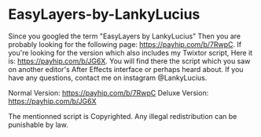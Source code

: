 # EasyLayers-by-LankyLucius
Since you googled the term "EasyLayers by LankyLucius" Then you are probably looking for the following page: https://payhip.com/b/7RwpC.
If you're looking for the version which also includes my Twixtor script, Here it is: https://payhip.com/b/JG6X. 
You will find there the script which you saw on another editor's After Effects interface or perhaps heard about.
If you have any questions, contact me on instagram @LankyLucius.

Normal Version: https://payhip.com/b/7RwpC 
Deluxe Version: https://payhip.com/b/JG6X

The mentionned script is Copyrighted. 
Any illegal redistribution can be punishable by law.
